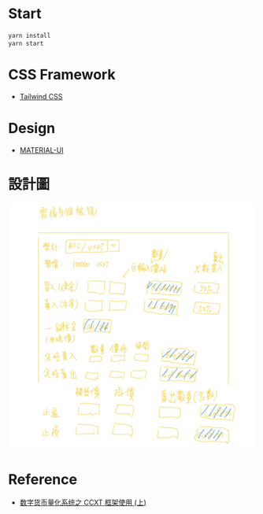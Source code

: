 # Start

```
yarn install
yarn start
```

# CSS Framework

- [Tailwind CSS](https://tailwindcss.com/docs/guides/create-react-app)

# Design

- [MATERIAL-UI](https://material-ui.com/)

# 設計圖

![設計圖](./public/assets/設計圖.jpg)

# Reference

- [数字货币量化系统之 CCXT 框架使用 (上)](http://digtime.cn/articles/280/shu-zi-huo-bi-liang-hua-xi-tong-zhi-ccxt-kuang-jia-shi-yong)
